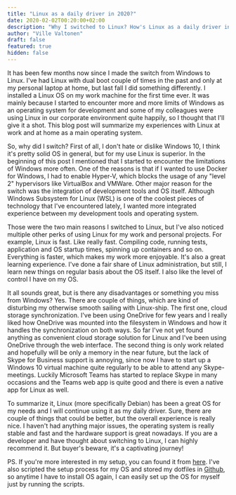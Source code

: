 ```yaml
---
title: "Linux as a daily driver in 2020?"
date: 2020-02-02T00:20:00+02:00
description: "Why I switched to Linux? How's Linux as a daily driver in 2020? Do I miss something from Windows? A short summary of my experiences with Linux as my daily driver."
author: "Ville Valtonen"
draft: false
featured: true
hidden: false
---
```


It has been few months now since I made the switch from Windows to Linux. I've had Linux with dual boot couple of times in the past and only at my personal laptop at home, but last fall I did something differently. I installed a Linux OS on my work machine for the first time ever. It was mainly because I started to encounter more and more limits of Windows as an operating system for development and some of my colleagues were using Linux in our corporate environment quite happily, so I thought that I'll give it a shot. This blog post will summarize my experiences with Linux at work and at home as a main operating system.

So, why did I switch? First of all, I don't hate or dislike Windows 10, I think it's pretty solid OS in general, but for my use Linux is superior. In the beginning of this post I mentioned that I started to encounter the limitations of Windows more often. One of the reasons is that if I wanted to use Docker for Windows, I had to enable Hyper-V, which blocks the usage of any "level 2" hypervisors like VirtualBox and VMWare. Other major reason for the switch was the integration of development tools and OS itself. Although Windows Subsystem for Linux (WSL) is one of the coolest pieces of technology that I've encountered lately, I wanted more integrated experience between my development tools and operating system.

Those were the two main reasons I switched to Linux, but I've also noticed multiple other perks of using Linux for my work and personal projects. For example, Linux is fast. Like really fast. Compiling code, running tests, application and OS startup times, spinning up containers and so on. Everything is faster, which makes my work more enjoyable. It's also a great learning experience. I've done a fair share of Linux administration, but still, I learn new things on regular basis about the OS itself. I also like the level of control I have on my OS.

It all sounds great, but is there any disadvantages or something you miss from Windows? Yes. There are couple of things, which are kind of disturbing my otherwise smooth sailing with Linux-ship. The first one, cloud storage synchronization. I've been using OneDrive for few years and I really liked how OneDrive was mounted into the filesystem in Windows and how it handles the synchronization on both ways. So far I've not yet found anything as convenient cloud storage solution for Linux and I've been using OneDrive through the web interface. The second thing is only work related and hopefully will be only a memory in the near future, but the lack of Skype for Business support is annoying, since now I have to start up a Windows 10 virtual machine quite regularly to be able to attend any Skype-meetings. Luckily Microsoft Teams has started to replace Skype in many occasions and the Teams web app is quite good and there is even a native app for Linux as well.

To summarize it, Linux (more specifically Debian) has been a great OS for my needs and I will continue using it as my daily driver. Sure, there are couple of things that could be better, but the overall experience is really nice. I haven't had anything major issues, the operating system is really stable and fast and the hardware support is great nowadays. If you are a developer and have thought about switching to Linux, I can highly recommend it. But buyer's beware, it's a captivating journey!

PS. If you're more interested in my setup, you can found it from [here](https://vvaltonen.com/post/gear). I've also scripted the setup process for my OS and stored my dotfiles in [Github](https://github.com/villeval/dotfiles), so anytime I have to install OS again, I can easily set up the OS for myself just by running the scripts.